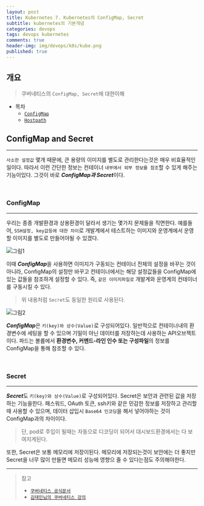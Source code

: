 ```yaml
---
layout: post
title: Kubernetes 7. Kubernetes의 ConfigMap, Secret
subtitle: kubernetes의 기본개념
categories: devops
tags: devops kubernetes
comments: true
header-img: img/devops/k8s/kube.png
published: true
---
```


## 개요
> 쿠버네티스의 `ConfigMap, Secret`에 대한이해
  
- 목차
	- [`ConfigMap`](#configmap)
	- [`Hostpath`](#secret)
  
## ConfigMap and Secret
---
`사소한 설정값` 몇개 때문에, 큰 용량의 이미지를 별도로 관리한다는것은 매우 비효율적인일이다. 따라서 이런 간단한 정보는 컨테이너 `내부에서 외부 정보를 참조`할 수 있게 해주는 기능이있다. 그것이 바로 ***ConfigMap과 Secret***이다.

<br>

### ConfigMap

---
우리는 종종 개발환경과 상용환경이 달라서 생기는 몇가지 문제들을 직면한다. 예를들어, `SSH설정, key값등에 대한 차이`로 개발계에서 테스트하는 이미지와 운영계에서 운영할 이미지를 별도로 만들어야될 수 있겠다.

![그림1](https://cdn.jsdelivr.net/gh/zunoxi/zunoxi.github.io/assets/img/devops/k8s/configmap/1.jpeg)


이때 ***ConfigMap***을 사용하면 이미지가 구동되는 컨테이너 전체의 설정을 바꾸는 것이 아니라, ConfigMap의 설정만 바꾸고 컨테이너에서는 해당 설정값들을 ConfigMap에 있는 값들을 참조하게 설정할 수 있다. 즉, `같은 이미지파일로` 개발계와 운영계의 컨테이너를 구동시킬 수 있다. 

> 위 내용처럼 `Secret`도 동일한 원리로 사용된다.

![그림2](https://cdn.jsdelivr.net/gh/zunoxi/zunoxi.github.io/assets/img/devops/k8s/configmap/2.jpeg)


***ConfigMap***은 `키(key)와 상수(Value)`로 구성되어있다. 일반적으로 컨테이너내의 환경변수에 세팅을 할 수 있으며 기밀이 아닌 데이터를 저장하는데 사용하는 API오브젝트이다. 파드는 볼륨에서 **환경변수, 커멘드-라인 인수 또는 구성파일**의 정보를 ConfigMap을 통해 참조할 수 있다.

<br>

### Secret

---

***Secret***도 `키(key)와 상수(Value)`로 구성되어있다. Secret은 보안과 관련된 값을 저장하는 기능을한다. 패스워드, OAuth 토큰, ssh키와 같은 민감한 정보를 저장하고 관리할때 사용할 수 있으며, 데이터 삽입시 `Base64 인코딩`을 해서 넣어야하는 것이 ConfigMap과의 차이이다. 

> 단, pod로 주입이 될때는 자동으로 디코딩이 되어서 대시보드환경에서는 다 보여지게된다.

또한, Secret은 보통 메모리에 저장이된다. 메모리에 저장되는것이 보안에는 더 좋지만 Secret을 너무 많이 만들면 메모리 성능에 영향으 줄 수 있다는점도 주의해야한다.


---
> 참고
> - [`쿠버네티스 공식문서`](https://kubernetes.io/ko/docs/concepts/configuration/secret/)
> - [`김태민님의 쿠버네티스 강의`](https://www.inflearn.com/course/%EC%BF%A0%EB%B2%84%EB%84%A4%ED%8B%B0%EC%8A%A4-%EA%B8%B0%EC%B4%88#)